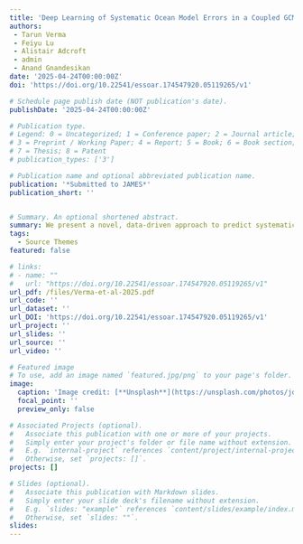 ```yaml
---
title: 'Deep Learning of Systematic Ocean Model Errors in a Coupled GCM from Data Assimilation Increments'
authors:
 - Tarun Verma
 - Feiyu Lu
 - Alistair Adcroft
 - admin
 - Anand Gnandesikan
date: '2025-04-24T00:00:00Z'
doi: 'https://doi.org/10.22541/essoar.174547920.05119265/v1'

# Schedule page publish date (NOT publication's date).
publishDate: '2025-04-24T00:00:00Z'

# Publication type.
# Legend: 0 = Uncategorized; 1 = Conference paper; 2 = Journal article;
# 3 = Preprint / Working Paper; 4 = Report; 5 = Book; 6 = Book section;
# 7 = Thesis; 8 = Patent
# publication_types: ['3']

# Publication name and optional abbreviated publication name.
publication: '*Submitted to JAMES*'
publication_short: ''


# Summary. An optional shortened abstract.
summary: We present a novel, data-driven approach to predict systematic model errors in the ocean component of a coupled general circulation model leveraging deep learning and data assimilation. We examine the skill of the proposed scheme in learning systematic model errors, including their spatial patterns, variance, scales, and test its sensitivity to different predictors and neural network architecture. The scheme utilizes local state variables such as ocean temperature, salinity, velocities, and surface fluxes to predict corrections to temperature tendency for the upper 1000 meters in the ocean on daily timescales. The performance is evaluated on the withheld test dataset and compared against the empirical climatological temperature corrections that are geographically dependent. The performance is depth-dependent, with significant improvements over the benchmark in the upper 20 meters in the ocean. It degrades rapidly with depth but remains comparable to the climatology benchmark. Neural networks can capture up to 40-50% of the daily variance in temperature increments in the upper 20 meters relative to the benchmark’s 20%. The improvements are associated with networks predicting finer spatiotemporal scales than the benchmark. They are expected to perform better in reducing surface ocean mixed layer bias than previously used techniques. Despite being column-local without geographical inputs, networks can sufficiently reproduce spatial patterns on daily and longer timescales. The patterns consist of corrections to regional dynamical features such as western boundary currents, equatorial undercurrents, bathymetry-related corrections in the Southern Ocean, and warm surface increments over subtropical and midlatitude belts.
tags:
  - Source Themes
featured: false

# links:
# - name: ""
#   url: "https://doi.org/10.22541/essoar.174547920.05119265/v1"
url_pdf: /files/Verma-et-al-2025.pdf
url_code: ''
url_dataset: ''
url_DOI: 'https://doi.org/10.22541/essoar.174547920.05119265/v1'
url_project: ''
url_slides: ''
url_source: ''
url_video: ''

# Featured image
# To use, add an image named `featured.jpg/png` to your page's folder.
image:
  caption: 'Image credit: [**Unsplash**](https://unsplash.com/photos/jdD8gXaTZsc)'
  focal_point: ''
  preview_only: false

# Associated Projects (optional).
#   Associate this publication with one or more of your projects.
#   Simply enter your project's folder or file name without extension.
#   E.g. `internal-project` references `content/project/internal-project/index.md`.
#   Otherwise, set `projects: []`.
projects: []

# Slides (optional).
#   Associate this publication with Markdown slides.
#   Simply enter your slide deck's filename without extension.
#   E.g. `slides: "example"` references `content/slides/example/index.md`.
#   Otherwise, set `slides: ""`.
slides:
---
```

